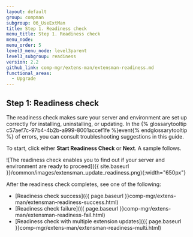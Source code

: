 ```yaml
---
layout: default
group: compman
subgroup: 06_UseExtMan
title: Step 1. Readiness check
menu_title: Step 1. Readiness check
menu_node:
menu_order: 5
level3_menu_node: level3parent
level3_subgroup: readiness
version: 2.2
github_link: comp-mgr/extens-man/extensman-readiness.md
functional_areas:
  - Upgrade
---
```


## Step 1: Readiness check
The readiness check makes sure your server and environment are set up correctly for installing, uninstalling, or updating. In the {% glossarytooltip c57aef7c-97b4-4b2b-a999-8001accef1fe %}event{% endglossarytooltip %} of errors, you can consult troubleshooting suggestions in this guide.

To start, click either **Start Readiness Check** or **Next**. A sample follows.

![The readiness check enables you to find out if your server and environment are ready to proceed]({{ site.baseurl }}/common/images/extensman_update_readiness.png){:width="650px"}

After the readiness check completes, see one of the following:

*	[Readiness check success]({{ page.baseurl }}comp-mgr/extens-man/extensman-readiness-success.html)
*	[Readiness check failure]({{ page.baseurl }}comp-mgr/extens-man/extensman-readiness-fail.html)
*	[Readiness check with multiple extension updates]({{ page.baseurl }}comp-mgr/extens-man/extensman-readiness-multi.html)

